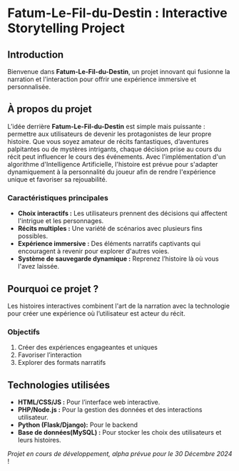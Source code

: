 # Fatum-Le-Fil-du-Destin : Interactive Storytelling Project


## Introduction
Bienvenue dans **Fatum-Le-Fil-du-Destin**, un projet innovant qui fusionne la narration et l'interaction pour offrir une expérience immersive et personnalisée.

## À propos du projet

L’idée derrière **Fatum-Le-Fil-du-Destin** est simple mais puissante : permettre aux utilisateurs de devenir les protagonistes de leur propre histoire. Que vous soyez amateur de récits fantastiques, d’aventures palpitantes ou de mystères intrigants, chaque décision prise au cours du récit peut influencer le cours des événements. Avec l'implémentation d'un algorithme d'Intelligence Artificielle, l'histoire est prévue pour s'adapter dynamiquement à la personnalité du joueur afin de rendre l'expérience unique et favoriser sa rejouabilité.

### Caractéristiques principales
- **Choix interactifs :** Les utilisateurs prennent des décisions qui affectent l'intrigue et les personnages.
- **Récits multiples :** Une variété de scénarios avec plusieurs fins possibles.
- **Expérience immersive :** Des éléments narratifs captivants qui encouragent à revenir pour explorer d'autres voies.
- **Système de sauvegarde dynamique :** Reprenez l’histoire là où vous l'avez laissée.

## Pourquoi ce projet ?

Les histoires interactives combinent l'art de la narration avec la technologie pour créer une expérience où l’utilisateur est acteur du récit.

### Objectifs
1. Créer des expériences engageantes et uniques
2. Favoriser l’interaction
3. Explorer des formats narratifs

## Technologies utilisées
- **HTML/CSS/JS :** Pour l’interface web interactive.
- **PHP/Node.js :** Pour la gestion des données et des interactions utilisateur.
- **Python (Flask/Django):** Pour le backend
- **Base de données(MySQL) :** Pour stocker les choix des utilisateurs et leurs histoires.

*Projet en cours de développement, alpha prévue pour le 30 Décembre 2024* !


